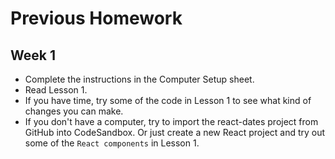 # Previous Homework

## Week 1

* Complete the instructions in the Computer Setup sheet.
* Read Lesson 1.
* If you have time, try some of the code in Lesson 1 to see what kind of changes you can make.
* If you don't have a computer, try to import the react-dates project from GitHub into CodeSandbox. Or just create a new React project and try out some of the `React components` in Lesson 1.
